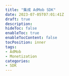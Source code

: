 ```yaml
---
title: "集成 AdMob SDK"
date: 2023-07-05T07:01:41Z
draft: true
description: 
hideToc: false
enableToc: true
enableTocContent: false
tocPosition: inner
tags:
- AdMob
- Monetization
categories:
- SDK
---
```


## 
